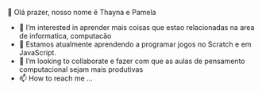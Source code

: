 
👋 Olá prazer, nosso nome é Thayna e Pamela
- 👀 I’m interested in  aprender mais coisas que estao relacionadas na area de informatica, computacão
- 🌱 Estamos atualmente aprendendo a programar jogos no Scratch e em JavaScript.
- 💞️ I’m looking to collaborate e fazer com que as aulas de pensamento computacional sejam mais produtivas
- 📫 How to reach me ...
<!---
ThaynaPamela/ThaynaPamela is a ✨ special ✨ repository because its `README.md` (this file) appears on your GitHub profile.
You can click the Preview link to take a look at your changes.
--->

